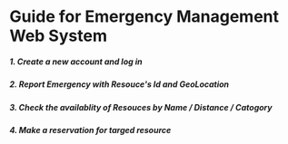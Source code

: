 # Guide for Emergency Management Web System

##### 1. Create a new account and log in
##### 2. Report Emergency with Resouce's Id and GeoLocation
##### 3. Check the availablity of Resouces by Name / Distance / Catogory
##### 4. Make a reservation for targed resource

